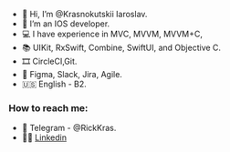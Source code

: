 - 👋 Hi, I’m @Krasnokutskii Iaroslav.
- 👀 I’m an IOS developer.
- 💻 I have experience in MVC, MVVM, MVVM+C,
- 📚 UIKit, RxSwift, Combine, SwiftUI, and Objective C.
- 🎞️ CircleCI,Git.
- 💬 Figma, Slack, Jira, Agile.
- 🇺🇸 English - B2.


### How to reach me:
- 📲 Telegram - @RickKras.
- 🧑‍💻 [Linkedin](https://www.linkedin.com/in/iaroslav-krasnokutskii-a74ba819b)


          
  

<!---
Krasnokutskii/Krasnokutskii is a ✨ special ✨ repository because its `README.md` (this file) appears on your GitHub profile.
You can click the Preview link to take a look at your changes.
--->
